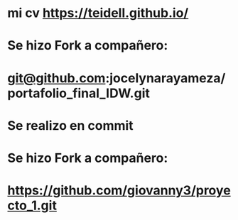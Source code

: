 # mi cv https://teidell.github.io/
# Se hizo Fork a compañero:
 # git@github.com:jocelynarayameza/portafolio_final_IDW.git
# Se realizo en commit

# Se hizo Fork a compañero:
# https://github.com/giovanny3/proyecto_1.git
